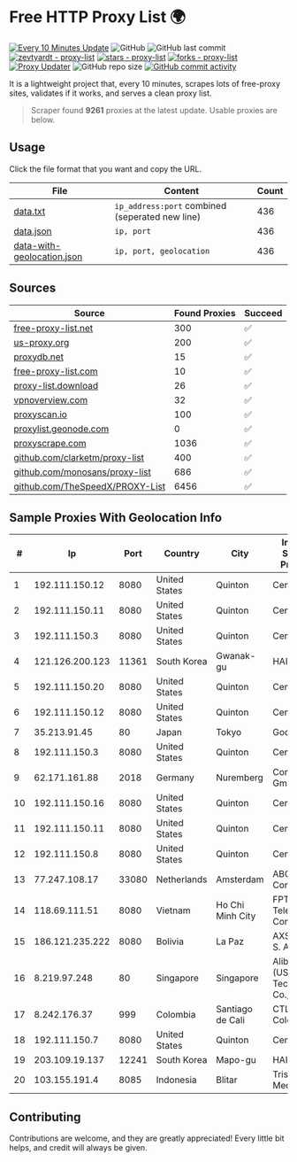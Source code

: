 
# Free HTTP Proxy List 🌍

[![Every 10 Minutes Update](https://github.com/mertguvencli/http-proxy-list/actions/workflows/main.yml/badge.svg?branch=main)](https://github.com/mertguvencli/http-proxy-list/actions/workflows/main.yml)
![GitHub](https://img.shields.io/github/license/mertguvencli/http-proxy-list)
![GitHub last commit](https://img.shields.io/github/last-commit/mertguvencli/http-proxy-list)
[![zevtyardt - proxy-list](https://img.shields.io/static/v1?label=zevtyardt&message=proxy-list&color=blue&logo=github)](https://github.com/zevtyardt/proxy-list "Go to GitHub repo")
[![stars - proxy-list](https://img.shields.io/github/stars/zevtyardt/proxy-list?style=social)](https://github.com/zevtyardt/proxy-list)
[![forks - proxy-list](https://img.shields.io/github/forks/zevtyardt/proxy-list?style=social)](https://github.com/zevtyardt/proxy-list)
[![Proxy Updater](https://github.com/zevtyardt/proxy-list/workflows/Proxy%20Updater/badge.svg)](https://github.com/zevtyardt/proxy-list/actions?query=workflow:"Proxy+Updater")
![GitHub repo size](https://img.shields.io/github/repo-size/zevtyardt/proxy-list)
[![GitHub commit activity](https://img.shields.io/github/commit-activity/m/zevtyardt/proxy-list?logo=commits)](https://github.com/zevtyardt/proxy-list/commits/main)

It is a lightweight project that, every 10 minutes, scrapes lots of free-proxy sites, validates if it works, and serves a clean proxy list.

> Scraper found **9261** proxies at the latest update. Usable proxies are below.

## Usage

Click the file format that you want and copy the URL.

|File|Content|Count|
|----|-------|-----|
|[data.txt](https://raw.githubusercontent.com/mertguvencli/http-proxy-list/main/proxy-list/data.txt)|`ip_address:port` combined (seperated new line)|436|
|[data.json](https://raw.githubusercontent.com/mertguvencli/http-proxy-list/main/proxy-list/data.json)|`ip, port`|436|
|[data-with-geolocation.json](https://raw.githubusercontent.com/mertguvencli/http-proxy-list/main/proxy-list/data-with-geolocation.json)|`ip, port, geolocation`|436|

## Sources

|Source|Found Proxies|Succeed|
|------|-------------|-------|
|[free-proxy-list.net](https://free-proxy-list.net)|300|✅|
|[us-proxy.org](https://www.us-proxy.org)|200|✅|
|[proxydb.net](http://proxydb.net)|15|✅|
|[free-proxy-list.com](https://free-proxy-list.com/?page=&port=&type%5B%5D=http&type%5B%5D=https&up_time=0&search=Search)|10|✅|
|[proxy-list.download](https://www.proxy-list.download/HTTP)|26|✅|
|[vpnoverview.com](https://vpnoverview.com/privacy/anonymous-browsing/free-proxy-servers)|32|✅|
|[proxyscan.io](https://www.proxyscan.io)|100|✅|
|[proxylist.geonode.com](https://proxylist.geonode.com/api/proxy-list?limit=300&page=1&sort_by=lastChecked&sort_type=desc&protocols=http,https)|0|✅|
|[proxyscrape.com](https://api.proxyscrape.com/v2/?request=displayproxies&protocol=http&timeout=10000&country=all&ssl=all&anonymity=all)|1036|✅|
|[github.com/clarketm/proxy-list](https://raw.githubusercontent.com/clarketm/proxy-list/master/proxy-list-raw.txt)|400|✅|
|[github.com/monosans/proxy-list](https://raw.githubusercontent.com/monosans/proxy-list/main/proxies/http.txt)|686|✅|
|[github.com/TheSpeedX/PROXY-List](https://raw.githubusercontent.com/TheSpeedX/PROXY-List/master/http.txt)|6456|✅|


## Sample Proxies With Geolocation Info

|#|Ip|Port|Country|City|Internet Service Provider|
|-|--|----|-------|----|-------------------------|
|1|192.111.150.12|8080|United States|Quinton|Centrilogic|
|2|192.111.150.11|8080|United States|Quinton|Centrilogic|
|3|192.111.150.3|8080|United States|Quinton|Centrilogic|
|4|121.126.200.123|11361|South Korea|Gwanak-gu|HAIonNet|
|5|192.111.150.20|8080|United States|Quinton|Centrilogic|
|6|192.111.150.12|8080|United States|Quinton|Centrilogic|
|7|35.213.91.45|80|Japan|Tokyo|Google LLC|
|8|192.111.150.3|8080|United States|Quinton|Centrilogic|
|9|62.171.161.88|2018|Germany|Nuremberg|Contabo GmbH|
|10|192.111.150.16|8080|United States|Quinton|Centrilogic|
|11|192.111.150.11|8080|United States|Quinton|Centrilogic|
|12|192.111.150.8|8080|United States|Quinton|Centrilogic|
|13|77.247.108.17|33080|Netherlands|Amsterdam|ABC Consultancy|
|14|118.69.111.51|8080|Vietnam|Ho Chi Minh City|FPT Telecom Company|
|15|186.121.235.222|8080|Bolivia|La Paz|AXS Bolivia S. A.|
|16|8.219.97.248|80|Singapore|Singapore|Alibaba (US) Technology Co., Ltd.|
|17|8.242.176.37|999|Colombia|Santiago de Cali|CTL Colombia|
|18|192.111.150.7|8080|United States|Quinton|Centrilogic|
|19|203.109.19.137|12241|South Korea|Mapo-gu|HAIonNet|
|20|103.155.191.4|8085|Indonesia|Blitar|Trisula Media Data|



## Contributing

Contributions are welcome, and they are greatly appreciated! Every
little bit helps, and credit will always be given.

